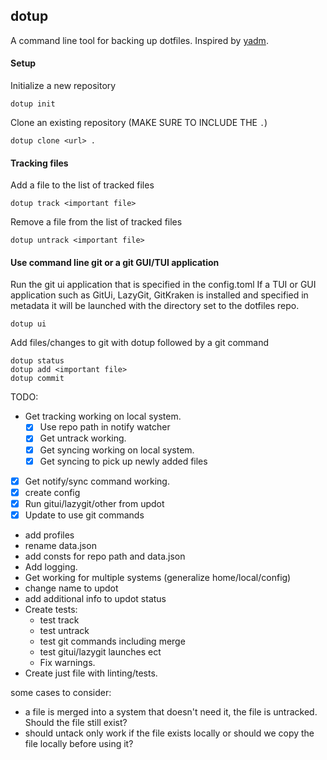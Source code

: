 ## dotup
A command line tool for backing up dotfiles. Inspired by [yadm](https://github.com/TheLocehiliosan/yadm).

#### Setup
Initialize a new repository
```
dotup init
```

Clone an existing repository (MAKE SURE TO INCLUDE THE `.`)
```
dotup clone <url> .
```


#### Tracking files
Add a file to the list of tracked files
```
dotup track <important file>
```
Remove a file from the list of tracked files
```
dotup untrack <important file>
```

#### Use command line git or a git GUI/TUI application
Run the git ui application that is specified in the config.toml
If a TUI or GUI application such as GitUi, LazyGit, GitKraken is installed and specified in metadata it will be launched with the directory set to the dotfiles repo.
```
dotup ui
```

Add files/changes to git with dotup followed by a git command
```
dotup status 
dotup add <important file>
dotup commit
```

TODO:
- Get tracking working on local system.
    - [x] Use repo path in notify watcher
    - [x] Get untrack working.
    - [x] Get syncing working on local system.
    - [x] Get syncing to pick up newly added files
- [x] Get notify/sync command working.
- [x] create config
- [x] Run gitui/lazygit/other from updot
- [x] Update to use git commands
- add profiles
- rename data.json
- add consts for repo path and data.json 
- Add logging.
- Get working for multiple systems (generalize home/local/config)
- change name to updot
- add additional info to updot status
- Create tests:
    - test track
    - test untrack
    - test git commands including merge
    - test gitui/lazygit launches ect
    - Fix warnings.
- Create just file with linting/tests.

some cases to consider:
- a file is merged into a system that doesn't need it, the file is untracked. Should the file still exist?
- should untack only work if the file exists locally or should we copy the file locally before using it?

